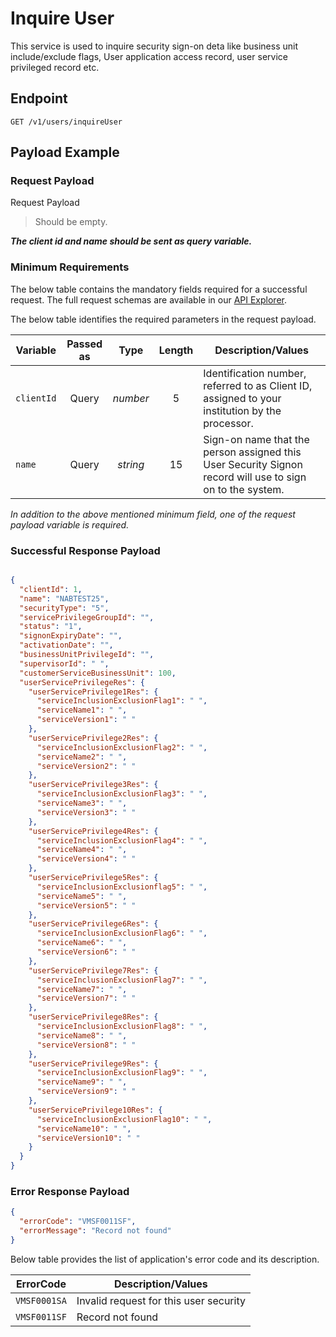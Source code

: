 # Inquire User

This service is used to inquire security sign-on deta like business unit include/exclude flags, User application access record, user service privileged record etc.

## Endpoint

`GET /v1/users/inquireUser`

## Payload Example

### Request Payload

Request Payload

>Should be empty.  
>
***The client id and name should be sent as query variable.***

### Minimum Requirements

The below table contains the mandatory fields required for a successful request. The full request schemas are available in our [API Explorer](../api/?type=get&path=/v1/users/inquireUser).

The below table identifies the required parameters in the request payload.

| Variable | Passed as | Type | Length | Description/Values |
| -------- | :-------: | :--: | :------------: | ------------------ |
| `clientId` | Query | *number* | 5 | Identification number, referred to as Client ID, assigned to your institution by the processor. | 
| `name` | Query | *string* | 15 | Sign-on name that the person assigned this User Security Signon record will use to sign on to the system. | 

*In addition to the above mentioned minimum field, one of the request payload variable is required.*

### Successful Response Payload

```json

{
  "clientId": 1,
  "name": "NABTEST25",
  "securityType": "5",
  "servicePrivilegeGroupId": "",
  "status": "1",
  "signonExpiryDate": "",
  "activationDate": "",
  "businessUnitPrivilegeId": "",
  "supervisorId": " ",
  "customerServiceBusinessUnit": 100,
  "userServicePrivilegeRes": {
    "userServicePrivilege1Res": {
      "serviceInclusionExclusionFlag1": " ",
      "serviceName1": " ",
      "serviceVersion1": " "
    },
    "userServicePrivilege2Res": {
      "serviceInclusionExclusionFlag2": " ",
      "serviceName2": " ",
      "serviceVersion2": " "
    },
    "userServicePrivilege3Res": {
      "serviceInclusionExclusionFlag3": " ",
      "serviceName3": " ",
      "serviceVersion3": " "
    },
    "userServicePrivilege4Res": {
      "serviceInclusionExclusionFlag4": " ",
      "serviceName4": " ",
      "serviceVersion4": " "
    },
    "userServicePrivilege5Res": {
      "serviceInclusionExclusionflag5": " ",
      "serviceName5": " ",
      "serviceVersion5": " "
    },
    "userServicePrivilege6Res": {
      "serviceInclusionExclusionFlag6": " ",
      "serviceName6": " ",
      "serviceVersion6": " "
    },
    "userServicePrivilege7Res": {
      "serviceInclusionExclusionFlag7": " ",
      "serviceName7": " ",
      "serviceVersion7": " "
    },
    "userServicePrivilege8Res": {
      "serviceInclusionExclusionFlag8": " ",
      "serviceName8": " ",
      "serviceVersion8": " "
    },
    "userServicePrivilege9Res": {
      "serviceInclusionExclusionFlag9": " ",
      "serviceName9": " ",
      "serviceVersion9": " "
    },
    "userServicePrivilege10Res": {
      "serviceInclusionExclusionFlag10": " ",
      "serviceName10": " ",
      "serviceVersion10": " "
    }
  }
}

```

### Error Response Payload

```json
{
  "errorCode": "VMSF0011SF",
  "errorMessage": "Record not found"  
}
```

Below table provides the list of application's error code and its description.

| ErrorCode |  Description/Values |
| --------  | ------------------ |
| `VMSF0001SA` | Invalid request for this user security | 
| `VMSF0011SF` | Record not found | 
